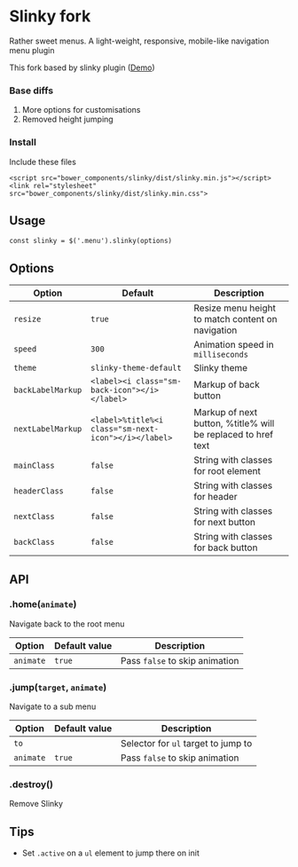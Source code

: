 # Slinky fork

Rather sweet menus. A light-weight, responsive, mobile-like navigation menu plugin

This fork based by slinky plugin ([Demo](https://alizahid.github.io/slinky/))

### Base diffs

1. More options for customisations
2. Removed height jumping

### Install

Include these files

	<script src="bower_components/slinky/dist/slinky.min.js"></script>
	<link rel="stylesheet" src="bower_components/slinky/dist/slinky.min.css">

## Usage

    const slinky = $('.menu').slinky(options)

## Options

Option | Default | Description
------ | ------- | -----------
`resize` | `true` | Resize menu height to match content on navigation
`speed` | `300` | Animation speed in `milliseconds`
`theme` | `slinky-theme-default` | Slinky theme
`backLabelMarkup` | `<label><i class="sm-back-icon"></i></label>` | Markup of back button
`nextLabelMarkup` | `<label>%title%<i class="sm-next-icon"></i></label>` | Markup of next button, %title% will be replaced to href text
`mainClass` | `false` | String with classes for root element
`headerClass` | `false` | String with classes for header
`nextClass` | `false` | String with classes for next button
`backClass` | `false` | String with classes for back button



## API

### .home(`animate`)

Navigate back to the root menu

Option | Default value | Description
------ | ------------- | -----------
`animate` | `true` | Pass `false` to skip animation

### .jump(`target`, `animate`)

Navigate to a sub menu

Option | Default value | Description
------ | ------------- | -----------
`to` |  | Selector for `ul` target to jump to
`animate` | `true` | Pass `false` to skip animation

### .destroy()

Remove Slinky

## Tips

- Set `.active` on a `ul` element to jump there on init
